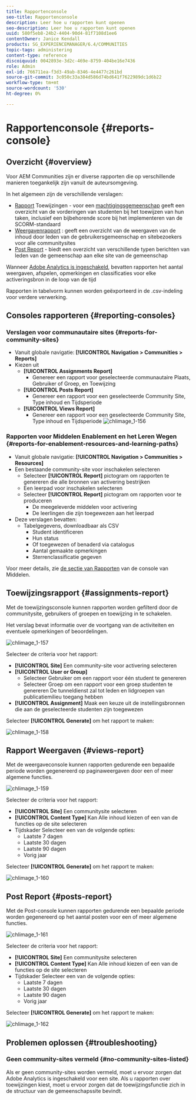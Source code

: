 ```yaml
---
title: Rapportenconsole
seo-title: Rapportenconsole
description: Leer hoe u rapporten kunt openen
seo-description: Leer hoe u rapporten kunt openen
uuid: 580f5eb8-24b2-4404-90d4-81f7108d1ee6
contentOwner: Janice Kendall
products: SG_EXPERIENCEMANAGER/6.4/COMMUNITIES
topic-tags: administering
content-type: reference
discoiquuid: 0042893e-3d2c-469e-8759-404be16e7436
role: Admin
exl-id: 766711ea-f3d3-49ab-8346-4e4477c261bd
source-git-commit: 3c050c33a384d586d74bd641f7622989dc1d6b22
workflow-type: tm+mt
source-wordcount: '530'
ht-degree: 0%

---
```


# Rapportenconsole {#reports-console}

## Overzicht {#overview}

Voor AEM Communities zijn er diverse rapporten die op verschillende manieren toegankelijk zijn vanuit de auteursomgeving.

In het algemeen zijn de verschillende verslagen:

* [Rapport](#assignments-report)  Toewijzingen - voor een  [machtigingsgemeenschap](overview.md#enablement-community) geeft een overzicht van de vorderingen van studenten bij het toewijzen van hun taken, inclusief een bijbehorende score bij het implementeren van de SCORM-standaard
* [Weergavenrapport](#views-report) : geeft een overzicht van de weergaven van de inhoud door leden van de gebruikersgemeenschap en sitebezoekers voor alle communitysites
* [Post Report](#posts-report)  - biedt een overzicht van verschillende typen berichten van leden van de gemeenschap aan elke site van de gemeenschap

Wanneer [Adobe Analytics is ingeschakeld](sites-console.md#analytics), bevatten rapporten het aantal weergaven, afspelen, opmerkingen en classificaties voor elke activeringsbron in de loop van de tijd

Rapporten in tabelvorm kunnen worden geëxporteerd in de .csv-indeling voor verdere verwerking.

## Consoles rapporteren {#reporting-consoles}

### Verslagen voor communautaire sites {#reports-for-community-sites}

* Vanuit globale navigatie: **[!UICONTROL Navigation > Communities > Reports]**
* Kiezen uit
   * **[!UICONTROL Assignments Report]**
      * Genereer een rapport voor geselecteerde communautaire Plaats, Gebruiker of Groep, en Toewijzing
   * **[!UICONTROL Posts Report]**
      * Genereer een rapport voor een geselecteerde Community Site, Type inhoud en Tijdsperiode
   * **[!UICONTROL Views Report]**
      * Genereer een rapport voor een geselecteerde Community Site, Type inhoud en Tijdsperiode
         ![chlimage_1-156](assets/chlimage_1-156.png)

### Rapporten voor Middelen Enablement en het Leren Wegen {#reports-for-enablement-resources-and-learning-paths}

* Vanuit globale navigatie: **[!UICONTROL Navigation > Communities > Resources]**
* Een bestaande community-site voor inschakelen selecteren
   * Selecteer **[!UICONTROL Report]** pictogram om rapporten te genereren die alle bronnen van activering bestrijken
   * Een leerpad voor inschakelen selecteren
   * Selecteer **[!UICONTROL Report]** pictogram om rapporten voor te produceren
      * De meegeleverde middelen voor activering
      * De leerlingen die zijn toegewezen aan het leerpad
* Deze verslagen bevatten:
   * Tabelgegevens, downloadbaar als CSV
      * Student identificeren
      * Hun status
      * Of toegewezen of benaderd via catalogus
      * Aantal gemaakte opmerkingen
      * Sterrenclassificatie gegeven

Voor meer details, zie [de sectie van Rapporten](resources.md#report) van de console van Middelen.

## Toewijzingsrapport {#assignments-report}

Met de toewijzingsconsole kunnen rapporten worden gefilterd door de communitysite, gebruikers of groepen en toewijzing in te schakelen.

Het verslag bevat informatie over de voortgang van de activiteiten en eventuele opmerkingen of beoordelingen.

![chlimage_1-157](assets/chlimage_1-157.png)

Selecteer de criteria voor het rapport:

* **[!UICONTROL Site]**
Een community-site voor activering selecteren
* **[!UICONTROL User or Group]**
   * Selecteer Gebruiker om een rapport voor één student te genereren
   * Selecteer Groep om een rapport voor een groep studenten te genereren
De tunneldienst zal tot leden en lidgroepen van publicatiemilieu toegang hebben
* **[!UICONTROL Assignment]**
Maak een keuze uit de instellingsbronnen die aan de geselecteerde studenten zijn toegewezen

Selecteer **[!UICONTROL Generate]** om het rapport te maken:

![chlimage_1-158](assets/chlimage_1-158.png)

## Rapport Weergaven {#views-report}

Met de weergaveconsole kunnen rapporten gedurende een bepaalde periode worden gegenereerd op paginaweergaven door een of meer algemene functies.

![chlimage_1-159](assets/chlimage_1-159.png)

Selecteer de criteria voor het rapport:

* **[!UICONTROL Site]**
Een communitysite selecteren
* **[!UICONTROL Content Type]**
Kan Alle inhoud kiezen of een van de functies op de site selecteren
* Tijdskader
Selecteer een van de volgende opties:
   * Laatste 7 dagen
   * Laatste 30 dagen
   * Laatste 90 dagen
   * Vorig jaar

Selecteer **[!UICONTROL Generate]** om het rapport te maken:

![chlimage_1-160](assets/chlimage_1-160.png)

## Post Report {#posts-report}

Met de Post-console kunnen rapporten gedurende een bepaalde periode worden gegenereerd op het aantal posten voor een of meer algemene functies.

![chlimage_1-161](assets/chlimage_1-161.png)

Selecteer de criteria voor het rapport:

* **[!UICONTROL Site]**
Een communitysite selecteren
* **[!UICONTROL Content Type]**
Kan Alle inhoud kiezen of een van de functies op de site selecteren
* Tijdskader
Selecteer een van de volgende opties:
   * Laatste 7 dagen
   * Laatste 30 dagen
   * Laatste 90 dagen
   * Vorig jaar

Selecteer **[!UICONTROL Generate]** om het rapport te maken:

![chlimage_1-162](assets/chlimage_1-162.png)

## Problemen oplossen {#troubleshooting}

### Geen community-sites vermeld {#no-community-sites-listed}

Als er geen community-sites worden vermeld, moet u ervoor zorgen dat Adobe Analytics is ingeschakeld voor een site. Als u rapporten over toewijzingen kiest, moet u ervoor zorgen dat de toewijzingsfunctie zich in de structuur van de gemeenschapssite bevindt.

